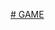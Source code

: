 
[# GAME]([https://zastavnyemishauwu.github.io/SioR/SioR/](https://zastavnyemishauwu.github.io/BAD_geometry-dash/))
